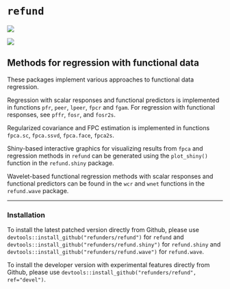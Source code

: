 # `refund`
[![](https://travis-ci.org/refunders/refund.svg?branch=master)](https://travis-ci.org/refunders/refund)

[![](http://cranlogs.r-pkg.org/badges/refund)](https://cran.rstudio.com/web/packages/refund/index.html)

## Methods for regression with functional data

These packages implement various approaches to functional data regression. 

Regression with scalar responses and functional predictors is implemented in functions `pfr`, `peer`, `lpeer`, `fpcr` and `fgam`. For regression with functional responses, see `pffr`, `fosr`, and `fosr2s`.

Regularized covariance and FPC estimation is implemented in functions `fpca.sc`,
`fpca.ssvd`, `fpca.face`, `fpca2s`.


Shiny-based interactive graphics for visualizing results from `fpca` and regression methods in `refund` can be generated using the `plot_shiny()` function in the `refund.shiny` package.


Wavelet-based functional regression methods with scalar responses and functional predictors can be found in the `wcr` and `wnet` functions in the `refund.wave` package.

---------------

### Installation

To install the latest patched version directly from Github, please use `devtools::install_github("refunders/refund")` for `refund` and `devtools::install_github("refunders/refund.shiny")` for `refund.shiny` and `devtools::install_github("refunders/refund.wave")` for `refund.wave`.

To install the developer version with experimental features directly from Github, please use `devtools::install_github("refunders/refund", ref="devel")`.

